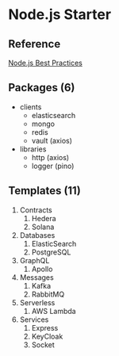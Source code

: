 # Node.js Starter

## Reference

[Node.js Best Practices](https://github.com/goldbergyoni/nodebestpractices)

## Packages (6)

- clients
  - elasticsearch
  - mongo
  - redis
  - vault (axios)
- libraries
  - http (axios)
  - logger (pino)

## Templates (11)

1. Contracts
   1. Hedera
   2. Solana
2. Databases
   1. ElasticSearch
   2. PostgreSQL
3. GraphQL
   1. Apollo
4. Messages
   1. Kafka
   2. RabbitMQ
5. Serverless
   1. AWS Lambda
6. Services
   1. Express
   2. KeyCloak
   3. Socket
